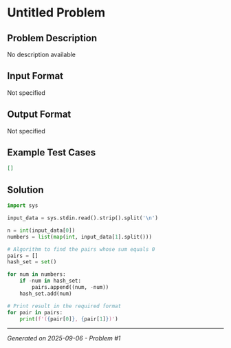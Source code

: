 # Untitled Problem

## Problem Description
No description available

## Input Format
Not specified

## Output Format
Not specified

## Example Test Cases
```json
[]
```

## Solution
```python
import sys

input_data = sys.stdin.read().strip().split('\n')

n = int(input_data[0])
numbers = list(map(int, input_data[1].split()))

# Algorithm to find the pairs whose sum equals 0
pairs = []
hash_set = set()

for num in numbers:
    if -num in hash_set:
        pairs.append((num, -num))
    hash_set.add(num)

# Print result in the required format
for pair in pairs:
    print(f'({pair[0]}, {pair[1]})')
```

---
*Generated on 2025-09-06 - Problem #1*